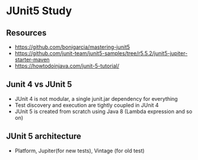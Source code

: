# JUnit5 Study

## Resources
- https://github.com/bonigarcia/mastering-junit5
- https://github.com/junit-team/junit5-samples/tree/r5.5.2/junit5-jupiter-starter-maven
- https://howtodoinjava.com/junit-5-tutorial/


## Junit 4 vs JUnit 5
- JUnit 4 is not modular, a single junit.jar dependency for everything
- Test discovery and execution are tightly coupled in JUnit 4
- JUnit 5 is created from scratch using Java 8 (Lambda expression and so on)


## JUnit 5 architecture
- Platform, Jupiter(for new tests), Vintage (for old test)